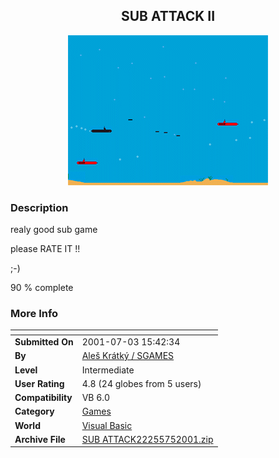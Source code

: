 ﻿<div align="center">

## SUB ATTACK II

<img src="PIC2001741326137927.gif">
</div>

### Description

realy good sub game

please RATE IT !!

;-)

90 % complete
 
### More Info
 


<span>             |<span>
---                |---
**Submitted On**   |2001-07-03 15:42:34
**By**             |[Aleš Krátký / SGAMES](https://github.com/Planet-Source-Code/PSCIndex/blob/master/ByAuthor/ale-kr-tk-sgames.md)
**Level**          |Intermediate
**User Rating**    |4.8 (24 globes from 5 users)
**Compatibility**  |VB 6\.0
**Category**       |[Games](https://github.com/Planet-Source-Code/PSCIndex/blob/master/ByCategory/games__1-38.md)
**World**          |[Visual Basic](https://github.com/Planet-Source-Code/PSCIndex/blob/master/ByWorld/visual-basic.md)
**Archive File**   |[SUB ATTACK22255752001\.zip](https://github.com/Planet-Source-Code/ale-kr-tk-sgames-sub-attack-ii__1-24726/archive/master.zip)








